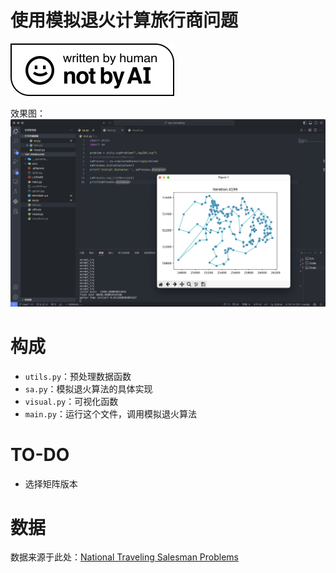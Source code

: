 # 使用模拟退火计算旅行商问题
![not by AI](./pics/nbai.svg)

效果图：
![example](./pics/example.png)

# 构成
- `utils.py`：预处理数据函数
- `sa.py`：模拟退火算法的具体实现
- `visual.py`：可视化函数
- `main.py`：运行这个文件，调用模拟退火算法

# TO-DO
- 选择矩阵版本 

# 数据
数据来源于此处：[National Traveling Salesman Problems](https://www.math.uwaterloo.ca/tsp/world/countries.html)
